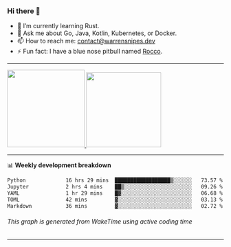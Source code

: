 ### Hi there 👋

- 🌱 I’m currently learning Rust.
- 💬 Ask me about Go, Java, Kotlin, Kubernetes, or Docker.
- 📫 How to reach me: contact@warrensnipes.dev
- ⚡ Fun fact: I have a blue nose pitbull named [Rocco](https://i.imgur.com/iLsSCKu.jpg).

-------


<a href="https://github.com/LockedThread/LockedThread">
  <img height="180em" src="https://github-readme-stats.vercel.app/api?username=LockedThread&theme=transparent&bg_color=00000000&show_icons=true&count_private=true" />
  <img height="174em" src="https://github-readme-stats.vercel.app/api/top-langs?username=LockedThread&theme=transparent&layout=compact&hide_progress=true&bg_color=00000000" />
  </a>

-------

📊 **Weekly development breakdown**
<!--START_SECTION:waka-->

```txt
Python             16 hrs 29 mins  ██████████████████▒░░░░░░   73.57 %
Jupyter            2 hrs 4 mins    ██▒░░░░░░░░░░░░░░░░░░░░░░   09.26 %
YAML               1 hr 29 mins    █▓░░░░░░░░░░░░░░░░░░░░░░░   06.68 %
TOML               42 mins         ▓░░░░░░░░░░░░░░░░░░░░░░░░   03.13 %
Markdown           36 mins         ▓░░░░░░░░░░░░░░░░░░░░░░░░   02.72 %
```

<!--END_SECTION:waka-->
###### *This graph is generated from WakeTime using active coding time*
-------
